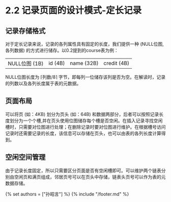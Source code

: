 # 2.2 记录页面的设计模式-定长记录

## 记录存储格式
对于定长记录来说，记录的各列属性具有固定的长度，我们提供一种 (NULL位图, 各列数据) 的方式进行储存。以0.2提到的course表为例：

<table>
  <tr>
    <td align='center'>NULL位图 (1B)</td>
    <td align='center'>id (4B)</td>
    <td align='center'>name (32B)</td>
    <td align='center'>credit (4B)</td>
  </tr>
</table>

NULL位图长度为 ⌈列数/8⌉ 字节，即每列一位储存该列是否为空。在解读时，记录的列数以及各列长度属于表的元数据。

## 页面布局
可以将页 (如：4KB) 划分为页头 (如：64B) 和数据两部分，后者可以按照记录长度划分为一个个槽,并在页头使用位图储存每个槽是否空闲。在插入记录寻找空闲槽时，只需要对位图进行处理；在删除记录时要对位图进行维护。在根据槽号访问记录时还需要记录的长度，该信息可以存储在页头，也可以由表的各列长度计算得到。

## 空闲空间管理
由于记录长度固定，所以只需要区分页面是否有空闲槽即可。可以维护两个链表分别由空闲页和满页组成，邻居页号可以在页头中存储，链表头页号可以作为表的元数据存储。

{% set authors = ["孙昭言"] %}
{% include "/footer.md" %}
